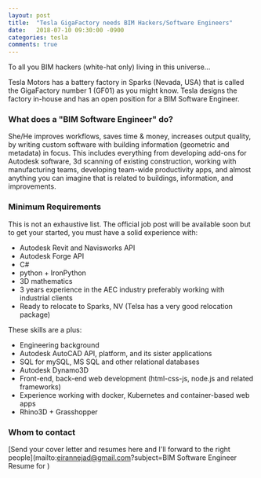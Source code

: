```yaml
---
layout: post
title:  "Tesla GigaFactory needs BIM Hackers/Software Engineers"
date:   2018-07-10 09:30:00 -0900
categories: tesla
comments: true
---
```


To all you BIM hackers (white-hat only) living in this universe...

Tesla Motors has a battery factory in Sparks (Nevada, USA) that is called the GigaFactory number 1 (GF01) as you might know. Tesla designs the factory in-house and has an open position for a BIM Software Engineer.


### What does a "BIM Software Engineer" do?

She/He improves workflows, saves time & money, increases output quality, by writing custom software with building information (geometric and metadata) in focus. This includes everything from developing add-ons for Autodesk software, 3d scanning of existing construction, working with manufacturing teams, developing team-wide productivity apps, and almost anything you can imagine that is related to buildings, information, and improvements.


### Minimum Requirements

This is not an exhaustive list. The official job post will be available soon but to get your started, you must have a solid experience with:

- Autodesk Revit and Navisworks API
- Autodesk Forge API
- C#
- python + IronPython
- 3D mathematics
- 3 years experience in the AEC industry preferably working with industrial clients
- Ready to relocate to Sparks, NV (Telsa has a very good relocation package)

These skills are a plus:

- Engineering background
- Autodesk AutoCAD API, platform, and its sister applications
- SQL for mySQL, MS SQL and other relational databases
- Autodesk Dynamo3D
- Front-end, back-end web development (html-css-js, node.js and related frameworks)
- Experience working with docker, Kubernetes and container-based web apps
- Rhino3D + Grasshopper

### Whom to contact

[Send your cover letter and resumes here and I'll forward to the right people](mailto:eirannejad@gmail.com?subject=BIM Software Engineer Resume for <put your name here>)


